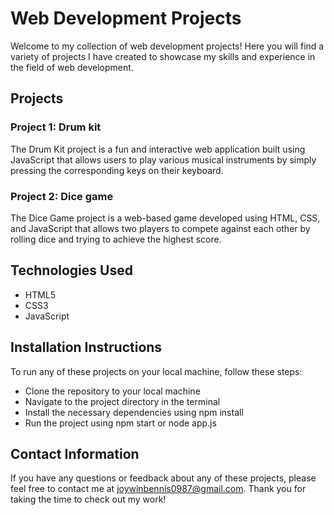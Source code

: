 # Web Development Projects
Welcome to my collection of web development projects! Here you will find a variety of projects I have created to showcase my skills and experience in the field of web development.

## Projects
### Project 1: Drum kit
The Drum Kit project is a fun and interactive web application built using JavaScript that allows users to play various musical instruments by simply pressing the corresponding keys on their keyboard.

### Project 2: Dice game
The Dice Game project is a web-based game developed using HTML, CSS, and JavaScript that allows two players to compete against each other by rolling dice and trying to achieve the highest score.




## Technologies Used
* HTML5
* CSS3
* JavaScript

## Installation Instructions
To run any of these projects on your local machine, follow these steps:

* Clone the repository to your local machine
* Navigate to the project directory in the terminal
* Install the necessary dependencies using npm install
* Run the project using npm start or node app.js

## Contact Information
If you have any questions or feedback about any of these projects, please feel free to contact me at joywinbennis0987@gmail.com. Thank you for taking the time to check out my work!
